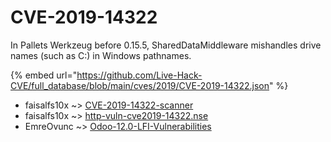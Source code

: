 # CVE-2019-14322

In Pallets Werkzeug before 0.15.5, SharedDataMiddleware mishandles drive names (such as C:) in Windows pathnames.

{% embed url="https://github.com/Live-Hack-CVE/full_database/blob/main/cves/2019/CVE-2019-14322.json" %}


* faisalfs10x ~> [CVE-2019-14322-scanner](https://www.alice-snow.ru/2019/database/cve-2019-14322/cve-2019-14322-scanner-faisalfs10x)
* faisalfs10x ~> [http-vuln-cve2019-14322.nse](https://www.alice-snow.ru/2019/database/cve-2019-14322/http-vuln-cve2019-14322.nse-faisalfs10x)
* EmreOvunc ~> [Odoo-12.0-LFI-Vulnerabilities](https://www.alice-snow.ru/2019/database/cve-2019-14322/odoo-12.0-lfi-vulnerabilities-emreovunc)